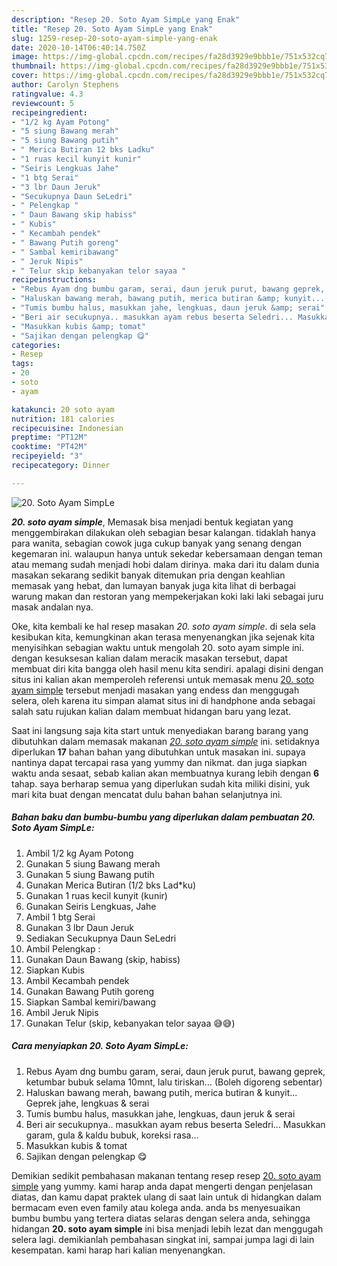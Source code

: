 ```yaml
---
description: "Resep 20. Soto Ayam SimpLe yang Enak"
title: "Resep 20. Soto Ayam SimpLe yang Enak"
slug: 1259-resep-20-soto-ayam-simple-yang-enak
date: 2020-10-14T06:40:14.750Z
image: https://img-global.cpcdn.com/recipes/fa28d3929e9bbb1e/751x532cq70/20-soto-ayam-simple-foto-resep-utama.jpg
thumbnail: https://img-global.cpcdn.com/recipes/fa28d3929e9bbb1e/751x532cq70/20-soto-ayam-simple-foto-resep-utama.jpg
cover: https://img-global.cpcdn.com/recipes/fa28d3929e9bbb1e/751x532cq70/20-soto-ayam-simple-foto-resep-utama.jpg
author: Carolyn Stephens
ratingvalue: 4.3
reviewcount: 5
recipeingredient:
- "1/2 kg Ayam Potong"
- "5 siung Bawang merah"
- "5 siung Bawang putih"
- " Merica Butiran 12 bks Ladku"
- "1 ruas kecil kunyit kunir"
- "Seiris Lengkuas Jahe"
- "1 btg Serai"
- "3 lbr Daun Jeruk"
- "Secukupnya Daun SeLedri"
- " Pelengkap "
- " Daun Bawang skip habiss"
- " Kubis"
- " Kecambah pendek"
- " Bawang Putih goreng"
- " Sambal kemiribawang"
- " Jeruk Nipis"
- " Telur skip kebanyakan telor sayaa "
recipeinstructions:
- "Rebus Ayam dng bumbu garam, serai, daun jeruk purut, bawang geprek, ketumbar bubuk selama 10mnt, lalu tiriskan... (Boleh digoreng sebentar)"
- "Haluskan bawang merah, bawang putih, merica butiran &amp; kunyit... Geprek jahe, lengkuas &amp; serai"
- "Tumis bumbu halus, masukkan jahe, lengkuas, daun jeruk &amp; serai"
- "Beri air secukupnya.. masukkan ayam rebus beserta Seledri... Masukkan garam, gula &amp; kaldu bubuk, koreksi rasa..."
- "Masukkan kubis &amp; tomat"
- "Sajikan dengan pelengkap 😋"
categories:
- Resep
tags:
- 20
- soto
- ayam

katakunci: 20 soto ayam 
nutrition: 181 calories
recipecuisine: Indonesian
preptime: "PT12M"
cooktime: "PT42M"
recipeyield: "3"
recipecategory: Dinner

---
```



![20. Soto Ayam SimpLe](https://img-global.cpcdn.com/recipes/fa28d3929e9bbb1e/751x532cq70/20-soto-ayam-simple-foto-resep-utama.jpg)

<b><i>20. soto ayam simple</i></b>, Memasak bisa menjadi bentuk kegiatan yang menggembirakan dilakukan oleh sebagian besar kalangan. tidaklah hanya para wanita, sebagian cowok juga cukup banyak yang senang dengan kegemaran ini. walaupun hanya untuk sekedar kebersamaan dengan teman atau memang sudah menjadi hobi dalam dirinya. maka dari itu dalam dunia masakan sekarang sedikit banyak ditemukan pria dengan keahlian memasak yang hebat, dan lumayan banyak juga kita lihat di berbagai warung makan dan restoran yang mempekerjakan koki laki laki sebagai juru masak andalan nya.

Oke, kita kembali ke hal resep masakan <i>20. soto ayam simple</i>. di sela sela kesibukan kita, kemungkinan akan terasa menyenangkan jika sejenak kita menyisihkan sebagian waktu untuk mengolah 20. soto ayam simple ini. dengan kesuksesan kalian dalam meracik masakan tersebut, dapat membuat diri kita bangga oleh hasil menu kita sendiri. apalagi disini dengan situs ini kalian akan memperoleh referensi untuk memasak menu <u>20. soto ayam simple</u> tersebut menjadi masakan yang endess dan menggugah selera, oleh karena itu simpan alamat situs ini di handphone anda sebagai salah satu rujukan kalian dalam membuat hidangan baru yang lezat.




Saat ini langsung saja kita start untuk menyediakan barang barang yang dibutuhkan dalam memasak makanan <u><i>20. soto ayam simple</i></u> ini. setidaknya diperlukan <b>17</b> bahan bahan yang dibutuhkan untuk masakan ini. supaya nantinya dapat tercapai rasa yang yummy dan nikmat. dan juga siapkan waktu anda sesaat, sebab kalian akan membuatnya kurang lebih dengan <b>6</b> tahap. saya berharap semua yang diperlukan sudah kita miliki disini, yuk mari kita buat dengan mencatat dulu bahan bahan selanjutnya ini.

<!--inarticleads1-->

##### Bahan baku dan bumbu-bumbu yang diperlukan dalam pembuatan 20. Soto Ayam SimpLe:

1. Ambil 1/2 kg Ayam Potong
1. Gunakan 5 siung Bawang merah
1. Gunakan 5 siung Bawang putih
1. Gunakan  Merica Butiran (1/2 bks Lad*ku)
1. Gunakan 1 ruas kecil kunyit (kunir)
1. Gunakan Seiris Lengkuas, Jahe
1. Ambil 1 btg Serai
1. Gunakan 3 lbr Daun Jeruk
1. Sediakan Secukupnya Daun SeLedri
1. Ambil  Pelengkap :
1. Gunakan  Daun Bawang (skip, habiss)
1. Siapkan  Kubis
1. Ambil  Kecambah pendek
1. Gunakan  Bawang Putih goreng
1. Siapkan  Sambal kemiri/bawang
1. Ambil  Jeruk Nipis
1. Gunakan  Telur (skip, kebanyakan telor sayaa 😅😅)




<!--inarticleads2-->

##### Cara menyiapkan 20. Soto Ayam SimpLe:

1. Rebus Ayam dng bumbu garam, serai, daun jeruk purut, bawang geprek, ketumbar bubuk selama 10mnt, lalu tiriskan... (Boleh digoreng sebentar)
1. Haluskan bawang merah, bawang putih, merica butiran &amp; kunyit... Geprek jahe, lengkuas &amp; serai
1. Tumis bumbu halus, masukkan jahe, lengkuas, daun jeruk &amp; serai
1. Beri air secukupnya.. masukkan ayam rebus beserta Seledri... Masukkan garam, gula &amp; kaldu bubuk, koreksi rasa...
1. Masukkan kubis &amp; tomat
1. Sajikan dengan pelengkap 😋




Demikian sedikit pembahasan makanan tentang resep resep <u>20. soto ayam simple</u> yang yummy. kami harap anda dapat mengerti dengan penjelasan diatas, dan kamu dapat praktek ulang di saat lain untuk di hidangkan dalam bermacam even even family atau kolega anda. anda bs menyesuaikan bumbu bumbu yang tertera diatas selaras dengan selera anda, sehingga hidangan <b>20. soto ayam simple</b> ini bisa menjadi lebih lezat dan menggugah selera lagi. demikianlah pembahasan singkat ini, sampai jumpa lagi di lain kesempatan. kami harap hari kalian menyenangkan.
